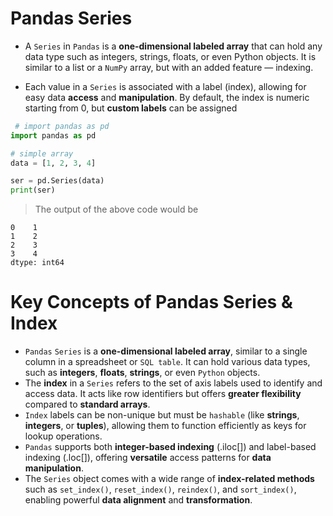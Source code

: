 # Pandas Series
- A `Series` in `Pandas` is a **one-dimensional labeled array** that can hold any data type such as integers, strings, floats, or even Python objects. It is similar to a list or a `NumPy` array, but with an added feature — indexing.

 - Each value in a `Series` is associated with a label (index), allowing for easy data **access** and **manipulation**. By default, the index is numeric starting from 0, but **custom labels** can be assigned
 
``` Python
 # import pandas as pd
import pandas as pd

# simple array
data = [1, 2, 3, 4]

ser = pd.Series(data)
print(ser)
```

> The output of the above code would be
```
0    1
1    2
2    3
3    4
dtype: int64
```

# Key Concepts of Pandas Series & Index
  - `Pandas` `Series` is a **one-dimensional labeled array**, similar to a single column in a spreadsheet or `SQL table`. It can hold various data types, such as **integers**, **floats**, **strings**, or even `Python` objects.
  - The **index** in a `Series` refers to the set of axis labels used to identify and access data. It acts like row identifiers but offers **greater flexibility** compared to **standard arrays**.
  - `Index` labels can be non-unique but must be `hashable` (like **strings**, **integers**, or **tuples**), allowing them to function efficiently as keys for lookup operations.
  - `Pandas` supports both **integer-based indexing** (.iloc[]) and label-based indexing (.loc[]), offering **versatile** access patterns for **data manipulation**.
  - The `Series` object comes with a wide range of **index-related methods** such as `set_index()`, `reset_index()`, `reindex()`, and `sort_index()`, enabling powerful **data alignment** and **transformation**.


